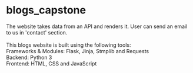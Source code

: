 # blogs_capstone
The website takes data from an API and renders it. User can send an email to us in 'contact' section. 
<br><br>
This blogs website is built using the following tools:
<br>
Frameworks & Modules: Flask, Jinja, Stmplib and Requests
<br>
Backend: Python 3
<br>
Frontend: HTML, CSS and JavaScript
